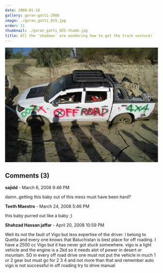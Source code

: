 ```yaml
---
date: 2008-01-18
gallery: goran-gatti-2008
image: ./goran_gatti_025.jpg
order: 11
thumbnail: ./goran_gatti_025-thumb.jpg
title: All the 'shadows' are wondering how to get the truck unstuck!
---
```


![All the 'shadows' are wondering how to get the truck unstuck!](./goran_gatti_025.jpg)

<div id="comments">

## Comments (3)

<div id="comment">

**sajidd** - March  6, 2008  9:46 PM

damn..getting this baby out of this mess must have been hard?

</div>

<div id="comment">

**Teeth Maestro** - March 24, 2008  5:46 PM

this baby purred out like a baby ;)

</div>

<div id="comment">

**Shahzad Hassan jaffar** - April 20, 2008 10:59 PM

Well its not the fault of Vigo but less expertise of the driver. I belong to Quetta and every one knows that Baluchistan is best place for off roading. I have a 2500 cc Vigo but it has never got stuck somewhere. vigo is a light vehicle and the engine is a 2kd so it needs alot of power in desert or mountain. SO in every off road drive one must not put the vehicle in much 1 or 2 gear but must go for 2 3 4 and not more than that and remember auto vigo is not successful in off roading try to drive manual

</div>

</div>